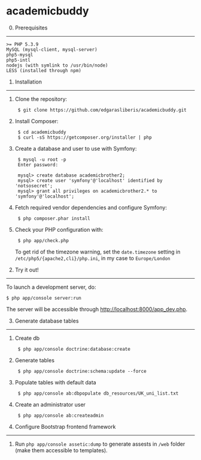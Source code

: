 academicbuddy
================

0) Prerequisites
----------------

    >= PHP 5.3.9
    MySQL (mysql-client, mysql-server)
    php5-mysql
    php5-intl
    nodejs (with symlink to /usr/bin/node)
    LESS (installed through npm)

1) Installation
---------------

1. Clone the repository:

        $ git clone https://github.com/edgarasliberis/academicbuddy.git

2. Install Composer:

        $ cd academicbuddy
        $ curl -sS https://getcomposer.org/installer | php

3. Create a database and user to use with Symfony:

        $ mysql -u root -p
        Enter password:
        
        mysql> create database academicbrother2;
        mysql> create user 'symfony'@'localhost' identified by 'notsosecret';
        mysql> grant all privileges on academicbrother2.* to 'symfony'@'localhost';

4. Fetch required vendor dependencies and configure Symfony:

        $ php composer.phar install

5. Check your PHP configuration with:

        $ php app/check.php
    
   To get rid of the timezone warning, set the `date.timezone` setting in `/etc/php5/{apache2,cli}/php.ini`, in my case to `Europe/London`

2) Try it out!
--------------

To launch a development server, do:

    $ php app/console server:run

The server will be accessible through <http://localhost:8000/app_dev.php>.

3) Generate database tables
--------------

1. Create db

        $ php app/console doctrine:database:create

2. Generate tables

        $ php app/console doctrine:schema:update --force

3. Populate tables with default data

        $ php app/console ab:dbpopulate db_resources/UK_uni_list.txt

4. Create an administrator user

        $ php app/console ab:createadmin

4) Configure Bootstrap frontend framework
--------------

1. Run `php app/console assetic:dump` to generate assests in `/web` folder (make them accessible to templates).
